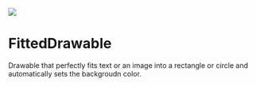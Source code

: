[![](https://jitpack.io/v/tobiasschuerg/FittedDrawable.svg)](https://jitpack.io/#tobiasschuerg/FittedDrawable)

# FittedDrawable
Drawable that perfectly fits text or an image into a rectangle or circle and automatically sets the backgroudn color.

